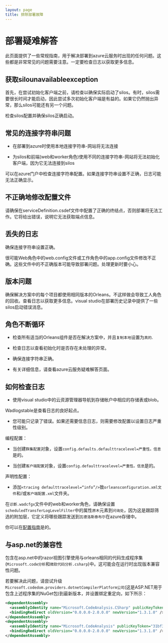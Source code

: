 ```yaml
---
layout: page
title: 排除部署故障
---
```


# 部署疑难解答

此页面提供了一些常规指南，用于解决部署到azure云服务时出现的任何问题。这些都是非常常见的问题需要注意。一定要检查日志以获取更多信息。

## 获取silounavailableexception

首先，在尝试初始化客户端之前，请检查以确保实际启动了silos。有时，silos需要很长时间才能启动，因此尝试多次初始化客户端是有益的。如果它仍然抛出异常，那么silos可能还有另一个问题。

检查silos配置并确保silos正确启动。

## 常见的连接字符串问题

-   在部署到azure时使用本地连接字符串-网站将无法连接

-   为silos和前端(web和worker角色)使用不同的连接字符串-网站将无法初始化客户端，因为它无法连接到silos

可以在azure门户中检查连接字符串配置。如果连接字符串设置不正确，日志可能无法正确显示。

## 不正确地修改配置文件

请确保在serviceDefinition.csdef文件中配置了正确的终结点，否则部署将无法工作。它将给出错误，说明它无法获取端点信息。

## 丢失的日志

确保连接字符串设置正确。

很可能Web角色中的web.config文件或工作角色中的app.config文件修改不正确。这些文件中的不正确版本可能导致部署问题。处理更新时要小心。

## 版本问题

确保解决方案中的每个项目都使用相同版本的Orleans。不这样做会导致工人角色的回收。查看日志以获取更多信息。visual studio在部署历史记录中提供了一些silos启动错误消息。

## 角色不断循环

-   检查所有适当的Orleans组件是否在解决方案中，并且`复制本地`设置为`真的`.

-   检查日志以查看初始化时是否存在未处理的异常。

-   确保连接字符串正确。

-   有关详细信息，请查看azure云服务疑难解答页面。

## 如何检查日志

-   使用visual studio中的云资源管理器导航到存储帐户中相应的存储表或blob。

Wadlogstable是查看日志的良好起点。

-   您可能只记录了错误。如果还需要信息日志，则需要修改配置以设置日志严重性级别。

编程配置：

-   当创建`群集配置`对象，设置`config.defaults.defaulttracelevel=严重性。信息`是的。

-   当创建`客户端配置`对象，设置`config.defaulttracelevel=严重性。信息`是的。

声明性配置：

-   添加`<tracing defaulttracelevel=“info”/>`致`orleansconfiguration.xml文件`和/或`客户端配置.xml`文件夹。

在`诊断.wadcfgx`文件中的web和worker角色，请确保设置`scheduledTransferLogLevelFilter`中的属性`原木`元素到`问询处`，因为这是跟踪筛选的附加层，它定义将哪些跟踪发送到`瓦德洛斯泰布尔`在azure存储中。

你可以在[配置指南](../clusters_and_clients/configuration_guide/index.md)是的。

## 与asp.net的兼容性

包含在asp.net中的razor视图引擎使用与orleans相同的代码生成程序集(`Microsoft.code分析`和`微软代码分析.csharp`)中。这可能会在运行时出现版本兼容性问题。

若要解决此问题，请尝试升级`Microsoft.codedom.providers.dotnetCompilerPlatform公司`(这是ASP.NET用于包含上述程序集的NuGet包)到最新版本，并设置绑定重定向，如下所示：

```xml
<dependentAssembly>
  <assemblyIdentity name="Microsoft.CodeAnalysis.CSharp" publicKeyToken="31bf3856ad364e35" culture="neutral" />
  <bindingRedirect oldVersion="0.0.0.0-2.0.0.0" newVersion="1.3.1.0" />
</dependentAssembly>
<dependentAssembly>
  <assemblyIdentity name="Microsoft.CodeAnalysis" publicKeyToken="31bf3856ad364e35" culture="neutral" />
  <bindingRedirect oldVersion="0.0.0.0-2.0.0.0" newVersion="1.3.1.0" />
</dependentAssembly>
```
